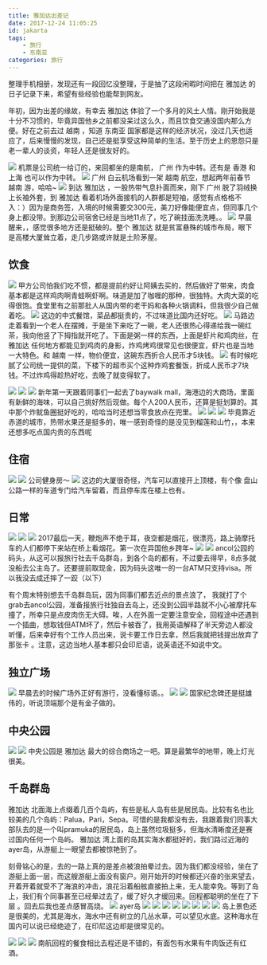 ```yaml
---
title: 雅加达出差记
date: 2017-12-24 11:05:25
id: jakarta
tags:
    - 旅行
    - 东南亚
categories: 旅行
---
```


整理手机相册，发现还有一段回忆没整理，于是抽了这段闲暇时间把在 雅加达 的日子记录下来，希望有些经验也能帮到网友。

年初，因为出差的缘故，有幸去 雅加达 体验了一个多月的风土人情。刚开始我是十分不习惯的，毕竟异国他乡之前都没呆过这么久，而且饮食交通没国内那么方便。好在之前去过 越南 ，知道 东南亚 国家都是这样的经济状况，没过几天也适应了，后来慢慢的发现，自己还是挺享受这种简单的生活。至于历史上的恩怨只是老一辈人的谈资，年轻人还是很友好的。

<!-- more -->

![](http://n1-q.mafengwo.net/s12/M00/B5/0D/wKgED1u-vLqABzeqAAWxC2Wjvb497.jpeg?imageView2%2F2%2Fw%2F680%2Fq%2F90%7CimageMogr2%2Fstrip%2Fquality%2F90)
机票是公司统一给订的，来回都坐的是南航， 广州 作为中转。还有是 香港 和 上海 也可以作为中转。
![](http://b2-q.mafengwo.net/s12/M00/A9/05/wKgED1u-t1iADzNkAATwYrDRtq010.jpeg?imageView2%2F2%2Fw%2F680%2Fq%2F90%7CimageMogr2%2Fstrip%2Fquality%2F90)
广州 白云机场看到一架 越南 航空，想起两年前春节 越南 游，哈哈~
![](http://n3-q.mafengwo.net/s12/M00/A9/09/wKgED1u-t1mAWzTcAAa8n7HNKmE23.jpeg?imageView2%2F2%2Fw%2F680%2Fq%2F90%7CimageMogr2%2Fstrip%2Fquality%2F90)
到达 雅加达 ，一股热带气息扑面而来，刚下 广州 脱了羽绒换上长袖外套，到 雅加达 看着机场外面接机的人群都是短袖，感觉有点格格不入：）因为是商务签，入境的时候需要交300元，美刀好像能便宜点，但同事几个身上都没带。到那边公司宿舍已经是当地11点了，吃了碗挂面洗洗睡。。
![](http://b3-q.mafengwo.net/s12/M00/A9/0B/wKgED1u-t1mARwoJAAdPuM9jkzY74.jpeg?imageView2%2F2%2Fw%2F680%2Fq%2F90%7CimageMogr2%2Fstrip%2Fquality%2F90)
早晨醒来，，感觉很多地方还是挺破的。整个 雅加达 就是贫富悬殊的城市布局，眼下是高楼大厦耸立着，走几步路或许就是土阶茅屋。

## 饮食

![](http://n3-q.mafengwo.net/s12/M00/A9/0D/wKgED1u-t1qAI1WmAAfG7rFJqXo56.jpeg?imageView2%2F2%2Fw%2F680%2Fq%2F90%7CimageMogr2%2Fstrip%2Fquality%2F90)
甲方公司怕我们吃不惯，都是提前约好让阿姨去买的，然后做好了带来，肉食基本都是这样鸡肉啊青蛙啊虾啊。味道是加了咖喱的那种，很独特。大肉大菜的吃得很饱。食堂里有之前那批人从国内带的老干妈和各种火锅调料，但我很少自己做着吃。
![](http://b4-q.mafengwo.net/s12/M00/E4/AA/wKgED1u-2KGAf0-tAAkdQ8iPcOY33.jpeg?imageView2%2F2%2Fw%2F680%2Fq%2F90%7CimageMogr2%2Fstrip%2Fquality%2F90)
这边的中式餐馆，菜品都挺贵的，不过味道比国内还好吃。
![](http://b1-q.mafengwo.net/s12/M00/DE/FC/wKgED1u-1K2AFOUkAAfZ98hVKPs99.jpeg?imageView2%2F2%2Fw%2F680%2Fq%2F90%7CimageMogr2%2Fstrip%2Fquality%2F90)
马路边走着看到一个老人在摆摊，于是坐下来吃了一碗，老人还很热心得递给我一碗红茶，我向他竖了下拇指就开吃了。下面是粥一样的东西，上面是虾片和鸡肉丝，在 雅加达 任何地方都能见到鸡肉的身影，炸鸡烤鸡很常见也很便宜，虾片也是当地一大特色。和 越南 一样，物价便宜，这碗东西折合人民币才5块钱。
![](http://p3-q.mafengwo.net/s12/M00/E2/2A/wKgED1u-1uOAGVT5AAXxSFgmcgM78.jpeg?imageView2%2F2%2Fw%2F680%2Fq%2F90%7CimageMogr2%2Fstrip%2Fquality%2F90)
有时候吃腻了公司统一提供的菜，下楼下的超市买个这种炸鸡套餐饭，折成人民币才7块钱。不过炸鸡得趁热好吃，去晚了就变得软了。

![](http://n4-q.mafengwo.net/s12/M00/DE/FF/wKgED1u-1K6ABefcAAe-5BJbPro31.jpeg?imageView2%2F2%2Fw%2F680%2Fq%2F90%7CimageMogr2%2Fstrip%2Fquality%2F90)
![](http://p4-q.mafengwo.net/s12/M00/DE/FD/wKgED1u-1K6ADvjeAAeQgJ1tKrM14.jpeg?imageView2%2F2%2Fw%2F680%2Fq%2F90%7CimageMogr2%2Fstrip%2Fquality%2F90)
![](http://p1-q.mafengwo.net/s12/M00/DF/00/wKgED1u-1LCABeA9AA0n069u8hY85.jpeg?imageView2%2F2%2Fw%2F680%2Fq%2F90%7CimageMogr2%2Fstrip%2Fquality%2F90)
新年第一天跟着同事们一起去了baywalk mall，海港边的大商场，里面有新鲜的海味，可以自己挑好然后现做。每个人200人民币，还算是挺划算的。其中那个炸鱿鱼圈挺好吃的，哈哈当时还想当零食放点在兜里。
![](http://b2-q.mafengwo.net/s12/M00/E4/A8/wKgED1u-2KCABVUvAAlE1WjHHz064.jpeg?imageView2%2F2%2Fw%2F680%2Fq%2F90%7CimageMogr2%2Fstrip%2Fquality%2F90)
![](http://p3-q.mafengwo.net/s12/M00/E4/AB/wKgED1u-2KGATeSKAAgmxKtCeRg09.jpeg?imageView2%2F2%2Fw%2F680%2Fq%2F90%7CimageMogr2%2Fstrip%2Fquality%2F90)
![](http://n2-q.mafengwo.net/s12/M00/E4/AD/wKgED1u-2KKAGXjOAAjlfdwMxZQ52.jpeg?imageView2%2F2%2Fw%2F680%2Fq%2F90%7CimageMogr2%2Fstrip%2Fquality%2F90)
毕竟靠近赤道的城市，热带水果还是挺多的，唯一感到奇怪的是没见到榴莲和山竹，，本来还想多吃点国内贵的东西呢  

## 住宿

![](http://n4-q.mafengwo.net/s12/M00/E4/AE/wKgED1u-2KOAC6J3AATySQ-vpfY43.jpeg?imageView2%2F2%2Fw%2F680%2Fq%2F90%7CimageMogr2%2Fstrip%2Fquality%2F90)
![](http://p2-q.mafengwo.net/s12/M00/FA/80/wKgED1u-5jyANEeBAAxj1WihoIE28.jpeg?imageView2%2F2%2Fw%2F680%2Fq%2F90%7CimageMogr2%2Fstrip%2Fquality%2F90)
公司健身房～
![](http://b1-q.mafengwo.net/s12/M00/A9/14/wKgED1u-t1yAbGKLAAdg0BQvYHE35.jpeg?imageView2%2F2%2Fw%2F680%2Fq%2F90%7CimageMogr2%2Fstrip%2Fquality%2F90)
这边的大厦很奇怪，汽车可以直接开上顶楼，有个像 盘山 公路一样的车道专门给汽车留着，而且停车库在楼上也有。

## 日常

![](http://p2-q.mafengwo.net/s12/M00/FA/81/wKgED1u-5jyAAdmNAAhCzqHkCho48.jpeg?imageView2%2F2%2Fw%2F680%2Fq%2F90%7CimageMogr2%2Fstrip%2Fquality%2F90)
![](http://b4-q.mafengwo.net/s12/M00/A9/16/wKgED1u-t1yABDpwAAXAQPjiDWU90.jpeg?imageView2%2F2%2Fw%2F680%2Fq%2F90%7CimageMogr2%2Fstrip%2Fquality%2F90)
![](http://n3-q.mafengwo.net/s12/M00/A9/17/wKgED1u-t12Afft9AAXGtYPZ6PM03.jpeg?imageView2%2F2%2Fw%2F680%2Fq%2F90%7CimageMogr2%2Fstrip%2Fquality%2F90)
2017最后一天，鞭炮声不绝于耳，夜空都是烟花，很漂亮，路上骑摩托车的人们都停下来站在桥上看烟花。第一次在异国他乡跨年~
![](http://n2-q.mafengwo.net/s12/M00/A9/12/wKgED1u-t1uAK0k5AAokyu9-2Ek86.jpeg?imageView2%2F2%2Fw%2F680%2Fq%2F90%7CimageMogr2%2Fstrip%2Fquality%2F90)
![](http://p4-q.mafengwo.net/s12/M00/A9/19/wKgED1u-t12AaWJ_AAR3fIN-IBw80.jpeg?imageView2%2F2%2Fw%2F680%2Fq%2F90%7CimageMogr2%2Fstrip%2Fquality%2F90)
ancol公园的码头，从这可以报旅行社去千岛群岛，到各个岛的都有，不过要去得早，8点多就没船去公主岛了。还要提前取现金，因为码头这唯一的一台ATM只支持visa。所以我没去成还摔了一跤（以下）

有个周末特别想去千岛群岛玩，因为同事们都去近点的景点浪了， 我就打了个grab去ancol公园，准备报旅行社独自去岛上，还没到公园半路就不小心被摩托车撞了，所幸只是点皮肉伤无大碍。唉，人在外面一定要注意安全，回程途中还遇到一个插曲，想取钱但ATM坏了，然后卡被吞了，我用英语解释了半天旁边人都没听懂，后来幸好有个工作人员出来，说卡要工作日去拿，然后我就把钱提出放弃了那张卡  。注意，这边当地人基本都只会印尼语，说英语还不如说中文。

## 独立广场
![](http://b2-q.mafengwo.net/s12/M00/FA/86/wKgED1u-5j-AWfBHAA0uVt0Ewpo55.jpeg?imageView2%2F2%2Fw%2F680%2Fq%2F90%7CimageMogr2%2Fstrip%2Fquality%2F90)
早晨去的时候广场外正好有游行，没看懂标语。。
![](http://b3-q.mafengwo.net/s12/M00/FA/72/wKgED1u-5jaAcQspAAbEi8bUdZQ18.jpeg?imageView2%2F2%2Fw%2F680%2Fq%2F90%7CimageMogr2%2Fstrip%2Fquality%2F90)
![](http://p2-q.mafengwo.net/s12/M00/FA/87/wKgED1u-5kCAP3dcAAuh8H5tlfw56.jpeg?imageView2%2F2%2Fw%2F680%2Fq%2F90%7CimageMogr2%2Fstrip%2Fquality%2F90)
国家纪念碑还是挺雄伟的，听说顶端那个是有金子做的。

## 中央公园
![](https://n1-q.mafengwo.net/s12/M00/FA/82/wKgED1u-5j2AG5TCAAcxQSIhgtE57.jpeg?imageView2%2F2%2Fw%2F680%2Fq%2F90%7CimageMogr2%2Fstrip%2Fquality%2F90)
![](https://p1-q.mafengwo.net/s12/M00/FA/83/wKgED1u-5j6AaqyyAAhaTnE3YvQ97.jpeg?imageView2%2F2%2Fw%2F680%2Fq%2F90%7CimageMogr2%2Fstrip%2Fquality%2F90)
中央公园是 雅加达 最大的综合商场之一吧。算是最繁华的地带，晚上灯光很美。

## 千岛群岛
雅加达 北面海上点缀着几百个岛屿，有些是私人岛有些是居民岛。比较有名也比较美的几个岛屿：Palua，Pari，Sepa。可惜的是我都没有去，我跟着我们同事大部队去的是一个叫pramuka的居民岛，岛上虽然垃圾挺多，但海水清晰度还是赛过国内任何一个岛屿。 雅加达 湾上面的岛其实海水都挺好的，我们路过近海的ayer岛，从游艇上一眼望去都被惊艳到了。

刻骨铭心的是，去的一路上真的是差点被浪拍晕过去。因为我们都没经验，坐在了游艇上面一层，而这艘游艇上面没有窗户。刚开始开的时候都还兴奋的张来望去，开着开着就受不了海浪的冲击，浪花沿着船舷直接拍上来，无人能幸免。等到了岛上，我们有个同事甚至已经晕过去了，缓了好久才缓回来。回程都聪明的坐在了下层   。回去后我也差点感冒高烧。
![](https://p3-q.mafengwo.net/s12/M00/FA/7F/wKgED1u-5juAB07YAAxDdAGBLdA95.jpeg?imageView2%2F2%2Fw%2F680%2Fq%2F90%7CimageMogr2%2Fstrip%2Fquality%2F90)
ayer岛
![](https://n3-q.mafengwo.net/s12/M00/FA/7B/wKgED1u-5jqANMueAAekgiPdwfU76.jpeg?imageView2%2F2%2Fw%2F680%2Fq%2F90%7CimageMogr2%2Fstrip%2Fquality%2F90)
![](https://n3-q.mafengwo.net/s12/M00/FA/76/wKgED1u-5jiAF0egAA0YL-bHCqw81.jpeg?imageView2%2F2%2Fw%2F680%2Fq%2F90%7CimageMogr2%2Fstrip%2Fquality%2F90)
![](https://b1-q.mafengwo.net/s12/M00/FA/74/wKgED1u-5jeAaQrNAAqi9hB8pV871.jpeg?imageView2%2F2%2Fw%2F680%2Fq%2F90%7CimageMogr2%2Fstrip%2Fquality%2F90)
![](https://p3-q.mafengwo.net/s12/M00/FA/76/wKgED1u-5jiAR2ffABLWrQdH-1M84.jpeg?imageView2%2F2%2Fw%2F680%2Fq%2F90%7CimageMogr2%2Fstrip%2Fquality%2F90)
![](https://p3-q.mafengwo.net/s12/M00/FA/78/wKgED1u-5jmADphFABHklWpsnLo08.jpeg?imageView2%2F2%2Fw%2F680%2Fq%2F90%7CimageMogr2%2Fstrip%2Fquality%2F90)
![](https://b3-q.mafengwo.net/s12/M00/FA/79/wKgED1u-5jqAKLb4AA70UvDKfns07.jpeg?imageView2%2F2%2Fw%2F680%2Fq%2F90%7CimageMogr2%2Fstrip%2Fquality%2F90)
![](https://n4-q.mafengwo.net/s12/M00/FA/75/wKgED1u-5jeAa39WAAlqTakHAAM67.jpeg?imageView2%2F2%2Fw%2F680%2Fq%2F90%7CimageMogr2%2Fstrip%2Fquality%2F90)
![](https://p4-q.mafengwo.net/s12/M00/FA/73/wKgED1u-5jaAFDKEAAjKOsV1jEQ93.jpeg?imageView2%2F2%2Fw%2F680%2Fq%2F90%7CimageMogr2%2Fstrip%2Fquality%2F90)
岛上景色还是很美的，尤其是海水，海水中还有树立的几丛水草，可以望见水底。这种海水在国内可以说已经绝迹了，在印尼这边却是很常见的。

![](https://n2-q.mafengwo.net/s12/M00/17/67/wKgED1u-8xuAIJRWAAaOpBMVIBg87.jpeg?imageView2%2F2%2Fw%2F680%2Fq%2F90%7CimageMogr2%2Fstrip%2Fquality%2F90)
![](https://b4-q.mafengwo.net/s12/M00/17/6A/wKgED1u-8xuARS1vAAZ3qjnwZLI50.jpeg?imageView2%2F2%2Fw%2F680%2Fq%2F90%7CimageMogr2%2Fstrip%2Fquality%2F90)
![](https://b1-q.mafengwo.net/s12/M00/17/6B/wKgED1u-8xyAOo61AAgPXCjj8Qs40.jpeg?imageView2%2F2%2Fw%2F680%2Fq%2F90%7CimageMogr2%2Fstrip%2Fquality%2F90)
南航回程的餐食相比去程还是不错的，有面包有水果有牛肉饭还有红酒。